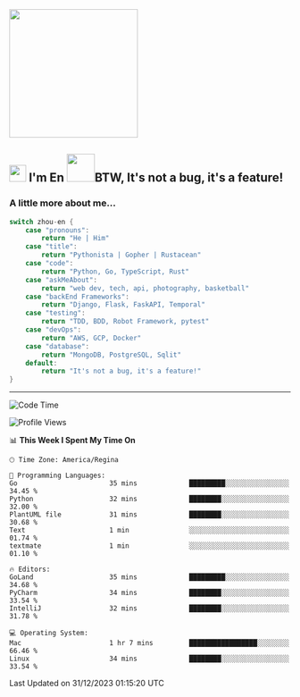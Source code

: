 <img align='center' src="https://media.giphy.com/media/GP1TJJSV4Ys1r64q2A/giphy.gif" width="230">

<h2><img src="https://emojis.slackmojis.com/emojis/images/1531849430/4246/blob-sunglasses.gif?1531849430" width="30"/> I'm En <img src="https://media.giphy.com/media/12oufCB0MyZ1Go/giphy.gif" width="50">BTW, It's not a bug, it's a feature!</h2>


<!-- <img align='right' src="https://media.giphy.com/media/M9gbBd9nbDrOTu1Mqx/giphy.gif" width="230"> -->


### A little more about me... 
<!--
```javascript
const zhou-en = {
    pronouns: "He" | "Him",
    title: "Pythonista" | "Gopher" | "Rustacean",
    code: ["Python", "Go", "Rust", "TypeScript"],
    askMeAbout: ["web dev", "tech", "app dev", "photography"],
    technologies: {
        backEnd: {
            python: ["Django", "Flask", "FaskAPI"],
            go: []
        },
        scraping: ["selenium", "scrapy", "spider"],
        testing: ["Robot Framework"],
        devOps: ["AWS", "Docker", "GCP", "Nginx"],
        databases: ["mongo", "postgresql", "sqlite"],
        misc: ["Firebase", "Heroku"]
    },
    architecture: ["Event Driven Architecture", "Microservices"],
    currentFocus: ["Temporal", "Rust"],
    funFact: "It's not a bug, it's a feature!"
};
```
  -->

```go
switch zhou-en {
    case "pronouns":
        return "He | Him"
    case "title":
        return "Pythonista | Gopher | Rustacean"
    case "code":
        return "Python, Go, TypeScript, Rust"
    case "askMeAbout":
        return "web dev, tech, api, photography, basketball"
    case "backEnd Frameworks":
        return "Django, Flask, FaskAPI, Temporal"
    case "testing":
        return "TDD, BDD, Robot Framework, pytest"
    case "devOps":
        return "AWS, GCP, Docker"
    case "database":
        return "MongoDB, PostgreSQL, Sqlit"
    default:
        return "It's not a bug, it's a feature!"
}
```




---
<!--START_SECTION:waka-->
![Code Time](http://img.shields.io/badge/Code%20Time-1%2C131%20hrs%2052%20mins-blue)

![Profile Views](http://img.shields.io/badge/Profile%20Views-0-blue)

📊 **This Week I Spent My Time On** 

```text
🕑︎ Time Zone: America/Regina

💬 Programming Languages: 
Go                       35 mins             █████████░░░░░░░░░░░░░░░░   34.45 % 
Python                   32 mins             ████████░░░░░░░░░░░░░░░░░   32.00 % 
PlantUML file            31 mins             ████████░░░░░░░░░░░░░░░░░   30.68 % 
Text                     1 min               ░░░░░░░░░░░░░░░░░░░░░░░░░   01.74 % 
textmate                 1 min               ░░░░░░░░░░░░░░░░░░░░░░░░░   01.10 % 

🔥 Editors: 
GoLand                   35 mins             █████████░░░░░░░░░░░░░░░░   34.68 % 
PyCharm                  34 mins             ████████░░░░░░░░░░░░░░░░░   33.54 % 
IntelliJ                 32 mins             ████████░░░░░░░░░░░░░░░░░   31.78 % 

💻 Operating System: 
Mac                      1 hr 7 mins         █████████████████░░░░░░░░   66.46 % 
Linux                    34 mins             ████████░░░░░░░░░░░░░░░░░   33.54 % 
```


 Last Updated on 31/12/2023 01:15:20 UTC
<!--END_SECTION:waka-->
